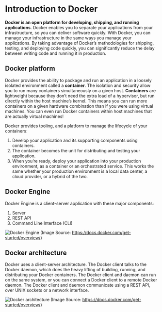 # Introduction to Docker
**Docker is an open platform for developing, shipping, and running applications**. Docker enables you to separate your applications from your infrastructure, so you can deliver software quickly. With Docker, you can manage your infrastructure in the same ways you manage your applications. By taking advantage of Docker’s methodologies for shipping, testing, and deploying code quickly, you can significantly reduce the delay between writing code and running it in production.

## Docker platform
Docker provides the ability to package and run an application in a loosely isolated environment called a **container**. The isolation and security allow you to run many containers simultaneously on a given host. **Containers** are lightweight because they don’t need the extra load of a hypervisor, but run directly within the host machine’s kernel. This means you can run more containers on a given hardware combination than if you were using virtual machines. You can even run Docker containers within host machines that are actually virtual machines!

Docker provides tooling, and a platform to manage the lifecycle of your containers:

1. Develop your application and its supporting components using containers.
2. The container becomes the unit for distributing and testing your application.
3. When you’re ready, deploy your application into your production environment, as a container or an orchestrated service. This works the same whether your production environment is a local data center, a cloud provider, or a hybrid of the two.

## Docker Engine
Docker Engine is a client-server application with these major components:

1. Server
2. REST API
3. Command Line Interface (CLI)

![Docker Engine](https://docs.docker.com/engine/images/engine-components-flow.png)
(Image Source: https://docs.docker.com/get-started/overview/)


## Docker architecture
Docker uses a client-server architecture. The Docker client talks to the Docker daemon, which does the heavy lifting of building, running, and distributing your Docker containers. The Docker client and daemon can run on the same system, or you can connect a Docker client to a remote Docker daemon. The Docker client and daemon communicate using a REST API, over UNIX sockets or a network interface.

![Docker architecture](https://docs.docker.com/engine/images/architecture.svg)
(Image Source: https://docs.docker.com/get-started/overview/)



